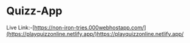 # Quizz-App
Live Link:-[https://non-iron-tries.000webhostapp.com/](https://playquizzonline.netlify.app/)https://playquizzonline.netlify.app/
